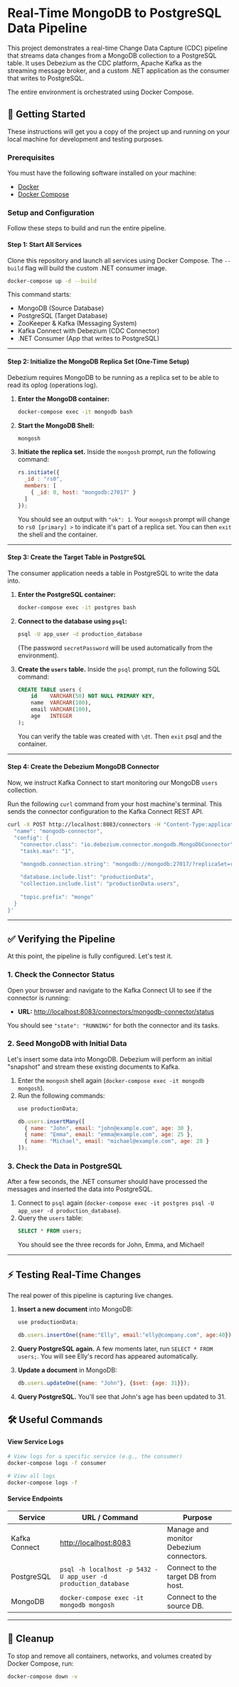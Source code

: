 # Real-Time MongoDB to PostgreSQL Data Pipeline

This project demonstrates a real-time Change Data Capture (CDC) pipeline that streams data changes from a MongoDB collection to a PostgreSQL table. It uses Debezium as the CDC platform, Apache Kafka as the streaming message broker, and a custom .NET application as the consumer that writes to PostgreSQL.

The entire environment is orchestrated using Docker Compose.


## 🚀 Getting Started

These instructions will get you a copy of the project up and running on your local machine for development and testing purposes.

### Prerequisites

You must have the following software installed on your machine:
*   [Docker](https://www.docker.com/get-started)
*   [Docker Compose](https://docs.docker.com/compose/install/)

### Setup and Configuration

Follow these steps to build and run the entire pipeline.

#### Step 1: Start All Services

Clone this repository and launch all services using Docker Compose. The `--build` flag will build the custom .NET consumer image.

```bash
docker-compose up -d --build
```
This command starts:
*   MongoDB (Source Database)
*   PostgreSQL (Target Database)
*   ZooKeeper & Kafka (Messaging System)
*   Kafka Connect with Debezium (CDC Connector)
*   .NET Consumer (App that writes to PostgreSQL)

---

#### Step 2: Initialize the MongoDB Replica Set (One-Time Setup)

Debezium requires MongoDB to be running as a replica set to be able to read its oplog (operations log).

1.  **Enter the MongoDB container:**
    ```bash
    docker-compose exec -it mongodb bash
    ```

2.  **Start the MongoDB Shell:**
    ```bash
    mongosh
    ```

3.  **Initiate the replica set.** Inside the `mongosh` prompt, run the following command:
    ```javascript
    rs.initiate({
      _id : "rs0",
      members: [
        { _id: 0, host: "mongodb:27017" }
      ]
    });
    ```
    You should see an output with `"ok": 1`. Your `mongosh` prompt will change to `rs0 [primary] >` to indicate it's part of a replica set. You can then `exit` the shell and the container.

---

#### Step 3: Create the Target Table in PostgreSQL

The consumer application needs a table in PostgreSQL to write the data into.

1.  **Enter the PostgreSQL container:**
    ```bash
    docker-compose exec -it postgres bash
    ```

2.  **Connect to the database using `psql`:**
    ```bash
    psql -U app_user -d production_database
    ```
    (The password `secretPassword` will be used automatically from the environment).

3.  **Create the `users` table.** Inside the `psql` prompt, run the following SQL command:
    ```sql
    CREATE TABLE users (
        id    VARCHAR(50) NOT NULL PRIMARY KEY,
        name  VARCHAR(100),
        email VARCHAR(100),
        age   INTEGER
    );
    ```
    You can verify the table was created with `\dt`. Then `exit` psql and the container.

---

#### Step 4: Create the Debezium MongoDB Connector

Now, we instruct Kafka Connect to start monitoring our MongoDB `users` collection.

Run the following `curl` command from your host machine's terminal. This sends the connector configuration to the Kafka Connect REST API.

```bash
curl -X POST http://localhost:8083/connectors -H "Content-Type:application/json" -d '{
  "name": "mongodb-connector",
  "config": {
    "connector.class": "io.debezium.connector.mongodb.MongoDbConnector",
    "tasks.max": "1",
    
    "mongodb.connection.string": "mongodb://mongodb:27017/?replicaSet=rs0",

    "database.include.list": "productionData",
    "collection.include.list": "productionData.users",
    
    "topic.prefix": "mongo"
  }
}'
```

---

## ✅ Verifying the Pipeline

At this point, the pipeline is fully configured. Let's test it.

### 1. Check the Connector Status

Open your browser and navigate to the Kafka Connect UI to see if the connector is running:
*   **URL:** [http://localhost:8083/connectors/mongodb-connector/status](http://localhost:8083/connectors/mongodb-connector/status)

You should see `"state": "RUNNING"` for both the connector and its tasks.

### 2. Seed MongoDB with Initial Data

Let's insert some data into MongoDB. Debezium will perform an initial "snapshot" and stream these existing documents to Kafka.

1.  Enter the `mongosh` shell again (`docker-compose exec -it mongodb mongosh`).
2.  Run the following commands:
    ```javascript
    use productionData;
    ```
    ```javascript
    db.users.insertMany([
      { name: "John", email: "john@example.com", age: 30 },
      { name: "Emma", email: "emma@example.com", age: 25 },
      { name: "Michael", email: "michael@example.com", age: 28 }
    ]);
    ```

### 3. Check the Data in PostgreSQL

After a few seconds, the .NET consumer should have processed the messages and inserted the data into PostgreSQL.

1.  Connect to `psql` again (`docker-compose exec -it postgres psql -U app_user -d production_database`).
2.  Query the `users` table:
    ```sql
    SELECT * FROM users;
    ```
    You should see the three records for John, Emma, and Michael!

---

## ⚡ Testing Real-Time Changes

The real power of this pipeline is capturing live changes.

1.  **Insert a new document** into MongoDB:
    ```javascript
    use productionData;
    ```
    ```javascript
    db.users.insertOne({name:"Elly", email:"elly@company.com", age:40});
    ```
2.  **Query PostgreSQL again.** A few moments later, run `SELECT * FROM users;`. You will see Elly's record has appeared automatically.

3.  **Update a document** in MongoDB:
    ```javascript
    db.users.updateOne({name: "John"}, {$set: {age: 31}});
    ```
4.  **Query PostgreSQL.** You'll see that John's age has been updated to 31.

## 🛠️ Useful Commands

#### View Service Logs
```bash
# View logs for a specific service (e.g., the consumer)
docker-compose logs -f consumer

# View all logs
docker-compose logs -f
```

#### Service Endpoints

| Service         | URL / Command                                            | Purpose                                  |
|-----------------|----------------------------------------------------------|------------------------------------------|
| Kafka Connect   | [http://localhost:8083](http://localhost:8083)            | Manage and monitor Debezium connectors.  |
| PostgreSQL      | `psql -h localhost -p 5432 -U app_user -d production_database` | Connect to the target DB from host.      |
| MongoDB         | `docker-compose exec -it mongodb mongosh`                | Connect to the source DB.                |

---

## 🧹 Cleanup

To stop and remove all containers, networks, and volumes created by Docker Compose, run:

```bash
docker-compose down -v
```
